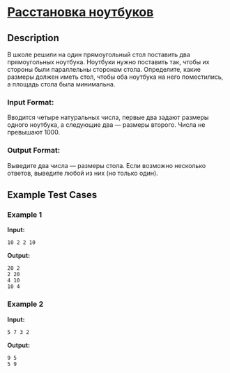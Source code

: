 # [Расстановка ноутбуков](link)

## Description

В школе решили на один прямоугольный стол поставить два прямоугольных ноутбука. Ноутбуки нужно поставить так, чтобы их стороны были параллельны сторонам стола. Определите, какие размеры должен иметь стол, чтобы оба ноутбука на него поместились, а площадь стола была минимальна.
### Input Format:

Вводится четыре натуральных числа, первые два задают размеры одного ноутбука, а следующие два — размеры второго. Числа не превышают 1000.

### Output Format:

Выведите два числа — размеры стола. Если возможно несколько ответов, выведите любой из них (но только один).

## Example Test Cases

### Example 1

**Input:**
```
10 2 2 10

```

**Output:**
```
20 2
2 20
4 10
10 4

```

### Example 2

**Input:**
```
5 7 3 2

```

**Output:**
```
9 5
5 9

```

